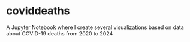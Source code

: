 # coviddeaths
A Jupyter Notebook where I create several visualizations based on data about COVID-19 deaths from 2020 to 2024
